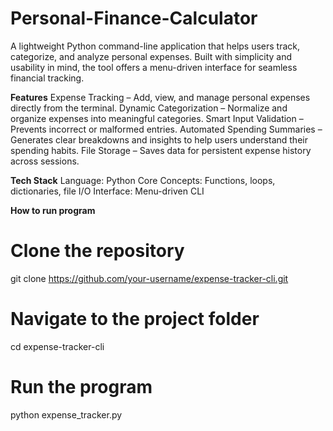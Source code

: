 # Personal-Finance-Calculator
A lightweight Python command-line application that helps users track, categorize, and analyze personal expenses. Built with simplicity and usability in mind, the tool offers a menu-driven interface for seamless financial tracking.

**Features**
Expense Tracking – Add, view, and manage personal expenses directly from the terminal.
Dynamic Categorization – Normalize and organize expenses into meaningful categories.
Smart Input Validation – Prevents incorrect or malformed entries.
Automated Spending Summaries – Generates clear breakdowns and insights to help users understand their spending habits.
File Storage – Saves data for persistent expense history across sessions.

**Tech Stack**
Language: Python
Core Concepts: Functions, loops, dictionaries, file I/O
Interface: Menu-driven CLI

**How to run program**
# Clone the repository
git clone https://github.com/your-username/expense-tracker-cli.git  

# Navigate to the project folder
cd expense-tracker-cli  

# Run the program
python expense_tracker.py  
